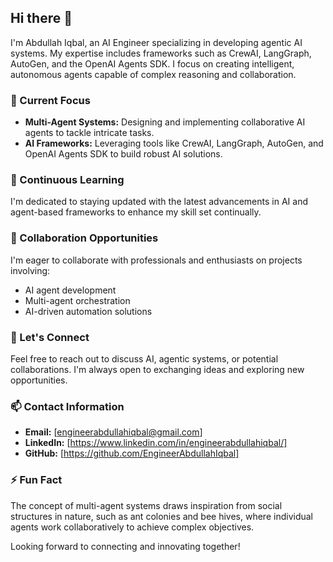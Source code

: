 ## Hi there 👋

I'm Abdullah Iqbal, an AI Engineer specializing in developing agentic AI systems. My expertise includes frameworks such as CrewAI, LangGraph, AutoGen, and the OpenAI Agents SDK. I focus on creating intelligent, autonomous agents capable of complex reasoning and collaboration.

### 🔭 Current Focus
- **Multi-Agent Systems:** Designing and implementing collaborative AI agents to tackle intricate tasks.
- **AI Frameworks:** Leveraging tools like CrewAI, LangGraph, AutoGen, and OpenAI Agents SDK to build robust AI solutions.

### 🌱 Continuous Learning
I'm dedicated to staying updated with the latest advancements in AI and agent-based frameworks to enhance my skill set continually.

### 👯 Collaboration Opportunities
I'm eager to collaborate with professionals and enthusiasts on projects involving:
- AI agent development
- Multi-agent orchestration
- AI-driven automation solutions

### 💬 Let's Connect
Feel free to reach out to discuss AI, agentic systems, or potential collaborations. I'm always open to exchanging ideas and exploring new opportunities.

### 📫 Contact Information
- **Email:** [engineerabdullahiqbal@gmail.com]
- **LinkedIn:** [https://www.linkedin.com/in/engineerabdullahiqbal/]
- **GitHub:** [https://github.com/EngineerAbdullahIqbal]

### ⚡ Fun Fact
The concept of multi-agent systems draws inspiration from social structures in nature, such as ant colonies and bee hives, where individual agents work collaboratively to achieve complex objectives.

Looking forward to connecting and innovating together!
